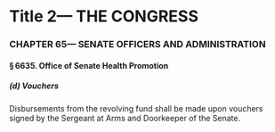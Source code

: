 
# Title 2— THE CONGRESS
### CHAPTER 65— SENATE OFFICERS AND ADMINISTRATION
#### § 6635. Office of Senate Health Promotion
##### (d) Vouchers

Disbursements from the revolving fund shall be made upon vouchers signed by the Sergeant at Arms and Doorkeeper of the Senate.

